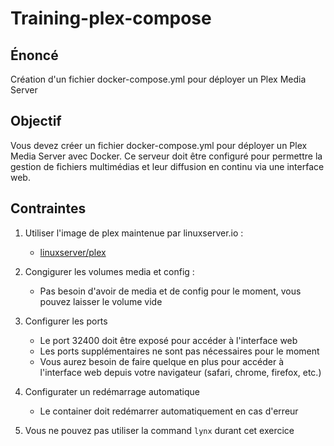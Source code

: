 # Training-plex-compose

## Énoncé

Création d'un fichier docker-compose.yml pour déployer un Plex Media Server

## Objectif

Vous devez créer un fichier docker-compose.yml pour déployer un Plex Media Server avec Docker. Ce serveur doit être configuré pour permettre la gestion de fichiers multimédias et leur diffusion en continu via une interface web.

## Contraintes

1. Utiliser l'image de plex maintenue par linuxserver.io :
    - [linuxserver/plex](https://hub.docker.com/r/linuxserver/plex)

2. Congigurer les volumes media et config :
    - Pas besoin d'avoir de media et de config pour le moment, vous pouvez laisser le volume vide

3. Configurer les ports
    - Le port 32400 doit être exposé pour accéder à l'interface web
    - Les ports supplémentaires ne sont pas nécessaires pour le moment
    - Vous aurez besoin de faire quelque en plus pour accéder à l'interface web depuis votre navigateur (safari, chrome, firefox, etc.)

4. Configurater un redémarrage automatique
    - Le container doit redémarrer automatiquement en cas d'erreur

5. Vous ne pouvez pas utiliser la command ``lynx`` durant cet exercice

